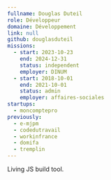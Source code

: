```yaml
---
fullname: Douglas Duteil
role: Développeur
domaine: Développement
link: null
github: douglasduteil
missions:
  - start: 2023-10-23
    end: 2024-12-31
    status: independent
    employer: DINUM
  - start: 2018-10-01
    end: 2021-10-01
    status: admin
    employer: affaires-sociales
startups:
  - moncomptepro
previously:
  - e-mjpm
  - codedutravail
  - workinfrance
  - domifa
  - tremplin
---
```

Living JS build tool.